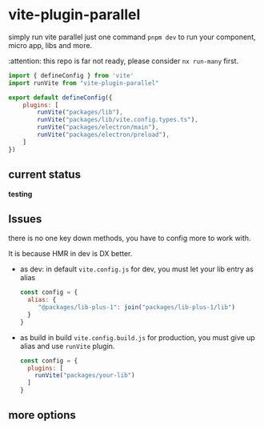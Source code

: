 # vite-plugin-parallel

simply run vite parallel
just one command `pnpm dev` to run your component, micro app, libs and more.

:attention: this repo is far not ready, please consider `nx run-many` first.

```js
import { defineConfig } from 'vite'
import runVite from "vite-plugin-parallel"

export default defineConfig({
    plugins: [
        runVite("packages/lib"),
        runVite("packages/lib/vite.config.types.ts"),
        runVite("packages/electron/main"),
        runVite("packages/electron/preload"),
    ]
})
```

## current status

**testing**

## Issues

there is no one key down methods, you have to config more to work with.

It is because HMR in dev is DX better.

+ as dev:
  in default `vite.config.js` for dev, you must let your lib entry as alias
  ```js
  const config = {
    alias: {
       "@packages/lib-plus-1": join("packages/lib-plus-1/lib")
    }
  }
  ```
+ as build
  in build `vite.config.build.js` for production, you must give up alias and use `runVite` plugin.
  ```js
  const config = {
    plugins: [
      runVite("packages/your-lib")
    ]
  }
  ```

## more options


